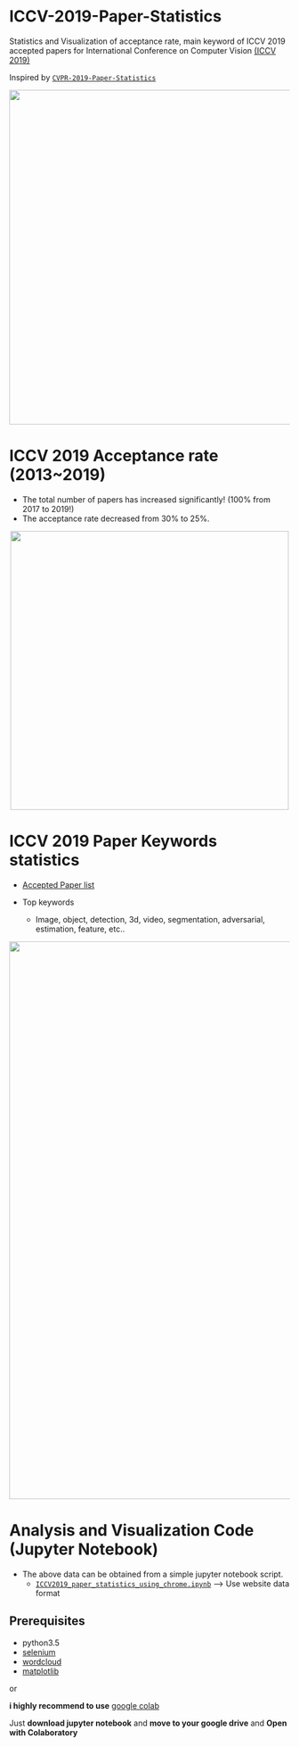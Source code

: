 # ICCV-2019-Paper-Statistics
Statistics and Visualization of acceptance rate, main keyword of ICCV 2019 accepted papers for International Conference on Computer Vision [(ICCV 2019)](http://iccv2019.thecvf.com/)

Inspired by [`CVPR-2019-Paper-Statistics`](https://github.com/hoya012/CVPR-2019-Paper-Statistics)

<p align="center">
  <img width="600" src="/2019_iccv/keyword_cloud_title.PNG">
</p>

# ICCV 2019 Acceptance rate (2013~2019)

- The total number of papers has increased significantly! (100% from 2017 to 2019!)
- The acceptance rate decreased from 30% to 25%.

<p align="center">
  <img width="500" src="/2019_iccv/iccv_acceptance_rate.PNG">
</p>


# ICCV 2019 Paper Keywords statistics
- [Accepted Paper list](http://iccv2019.thecvf.com/program/main_conference)

-  Top keywords 
   - Image, object, detection, 3d, video, segmentation, adversarial, estimation, feature, etc..

<p align="center">
  <img width="1000" src="/2019_iccv/top_keywords_2019.png">
</p>

# Analysis and Visualization Code (Jupyter Notebook)

- The above data can be obtained from a simple jupyter notebook script.
   - [`ICCV2019_paper_statistics_using_chrome.ipynb`](https://github.com/hoya012/ICCV-Paper-Statistics/blob/master/ICCV2019_paper_statistics_using_chrome.ipynb) --> Use website data format

## Prerequisites
- python3.5
- [selenium](https://selenium-python.readthedocs.io/)
- [wordcloud](https://pypi.org/project/wordcloud/)
- [matplotlib](https://matplotlib.org/)

or 

**i highly recommend to use** [google colab](https://colab.research.google.com/)

Just **download jupyter notebook** and **move to your google drive** and **Open with Colaboratory**


